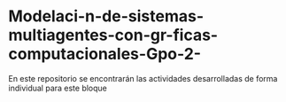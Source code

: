 # Modelaci-n-de-sistemas-multiagentes-con-gr-ficas-computacionales-Gpo-2-
En este repositorio se encontrarán las actividades desarrolladas de forma individual para este bloque
